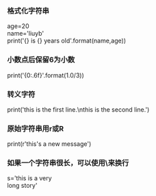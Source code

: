 ### 格式化字符串
age=20                                          
name='liuyb'                                       
print('{} is {} years old'.format(name,age))  
### 小数点后保留6为小数
print('{0:.6f}'.format(1.0/3))
### 转义字符
print('this is the first line.\nthis is the second line.') 
### 原始字符串用r或R
print(r'this's a new message')
### 如果一个字符串很长，可以使用\来换行
s='this is a very \
long story'
